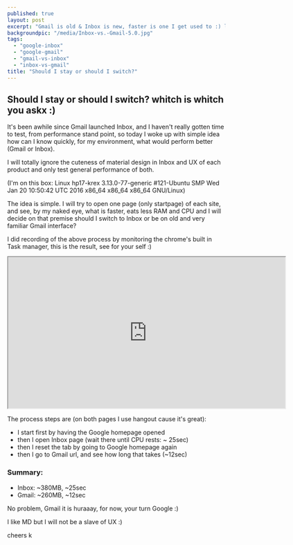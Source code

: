 ```yaml
---
published: true
layout: post
excerpt: "Gmail is old & Inbox is new, faster is one I get used to :) la la la"
backgroundpic: "/media/Inbox-vs.-Gmail-5.0.jpg"
tags: 
  - "google-inbox"
  - "google-gmail"
  - "gmail-vs-inbox"
  - "inbox-vs-gmail"
title: "Should I stay or should I switch?"
---
```


## Should I stay or should I switch? whitch is whitch you askx :)

It's been awhile since Gmail launched Inbox, and I haven't really gotten time to test, from performance stand point, so today I woke up with simple idea how can I know quickly, for my environment, what would perform better (Gmail or Inbox). 

I will totally ignore the cuteness of material design in Inbox and UX of each product and only test general performance of both.

(I'm on this box: Linux hp17-krex 3.13.0-77-generic #121-Ubuntu SMP Wed Jan 20 10:50:42 UTC 2016 x86_64 x86_64 x86_64 GNU/Linux)

The idea is simple. I will try to open one page (only startpage) of each site, and see, by my naked eye, what is faster, eats less RAM and CPU and I will decide on that premise should I switch to Inbox or be on old and very familiar Gmail interface?

I did recording of the above process by monitoring the chrome's built in Task manager, this is the result, see for your self :)

<iframe src="https://drive.google.com/file/d/1d68izU4uaj5NXbWRMk2tt2aDY5TIa42ZCw/preview" width="640" height="350"></iframe>

The process steps are (on both pages I use hangout cause it's great):

- I start first by having the Google homepage opened
- then I open Inbox page (wait there until CPU rests: ~ 25sec)
- then I reset the tab by going to Google homepage again
- then I go to Gmail url, and see how long that takes (~12sec)

### Summary:

- Inbox: ~380MB, ~25sec
- Gmail: ~260MB, ~12sec

No problem, Gmail it is huraaay, for now, your turn Google :) 

I like MD but I will not be a slave of UX :)

cheers k



